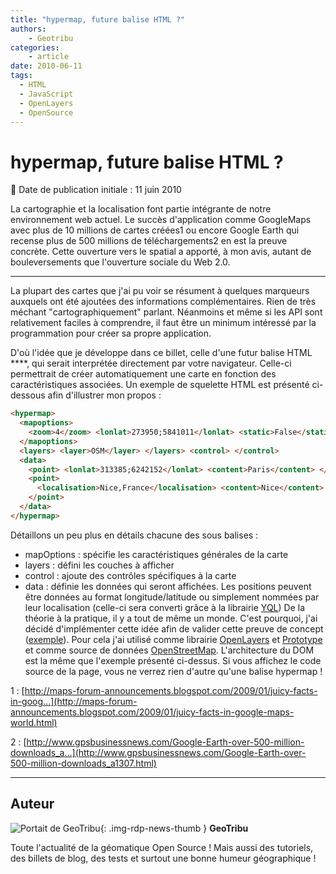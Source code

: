 ```yaml
---
title: "hypermap, future balise HTML ?"
authors:
    - Geotribu
categories:
    - article
date: 2010-06-11
tags:
  - HTML
  - JavaScript
  - OpenLayers
  - OpenSource
---
```


# hypermap, future balise HTML ?

:calendar: Date de publication initiale : 11 juin 2010

La cartographie et la localisation font partie intégrante de notre environnement web actuel. Le succès d'application comme GoogleMaps avec plus de 10 millions de cartes créées1 ou encore Google Earth qui recense plus de 500 millions de téléchargements2 en est la preuve concrète. Cette ouverture vers le spatial a apporté, à mon avis, autant de bouleversements que l'ouverture sociale du Web 2.0.

----

La plupart des cartes que j'ai pu voir se résument à quelques marqueurs auxquels ont été ajoutées des informations complémentaires. Rien de très méchant "cartographiquement" parlant. Néanmoins et même si les API sont relativement faciles à comprendre, il faut être un minimum intéressé par la programmation pour créer sa propre application.

D'où l'idée que je développe dans ce billet, celle d'une futur balise HTML \*\*\*\*, qui serait interprétée directement par votre navigateur. Celle-ci permettrait de créer automatiquement une carte en fonction des caractéristiques associées. Un exemple de squelette HTML est présenté ci-dessous afin d'illustrer mon propos :

```html
<hypermap>
  <mapoptions>
    <zoom>4</zoom> <lonlat>273950;5841011</lonlat> <static>False</static>
  </mapoptions>
  <layers> <layer>OSM</layer> </layers> <control> </control>
  <data>
    <point> <lonlat>313385;6242152</lonlat> <content>Paris</content> </point>
    <point>
      <localisation>Nice,France</localisation> <content>Nice</content>
    </point>
  </data>
</hypermap>
```

Détaillons un peu plus en détails chacune des sous balises :

- mapOptions : spécifie les caractéristiques générales de la carte
- layers : défini les couches à afficher
- control : ajoute des contrôles spécifiques à la carte
- data : définie les données qui seront affichées. Les positions peuvent être données au format longitude/latitude ou simplement nommées par leur localisation (celle-ci sera converti grâce à la librairie [YQL](http://developer.yahoo.com/yql/))
  De la théorie à la pratique, il y a tout de même un monde. C'est pourquoi, j'ai décidé d'implémenter cette idée afin de valider cette preuve de concept ([exemple](http://geotribu.net/applications/tutoriaux/openlayers/hypercarte/hypermap_prototype.html)). Pour cela j'ai utilisé comme librairie [OpenLayers](https://openlayers.org/) et [Prototype](http://www.prototypejs.org/) et comme source de données [OpenStreetMap](https://www.openstreetmap.org/). L'architecture du DOM est la même que l'exemple présenté ci-dessus. Si vous affichez le code source de la page, vous ne verrez rien d'autre qu'une balise hypermap !

1 : [http://maps-forum-announcements.blogspot.com/2009/01/juicy-facts-in-goog...](http://maps-forum-announcements.blogspot.com/2009/01/juicy-facts-in-google-maps-world.html)

2 : [http://www.gpsbusinessnews.com/Google-Earth-over-500-million-downloads_a...](http://www.gpsbusinessnews.com/Google-Earth-over-500-million-downloads_a1307.html)

----

## Auteur

![Portait de GeoTribu](https://cdn.geotribu.fr/img/internal/charte/geotribu_logo_64x64.png){: .img-rdp-news-thumb }
**GeoTribu**

Toute l'actualité de la géomatique Open Source ! Mais aussi des tutoriels, des billets de blog, des tests et surtout une bonne humeur géographique !
